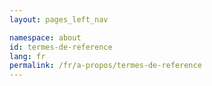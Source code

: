 ```yaml
---
layout: pages_left_nav

namespace: about
id: termes-de-reference
lang: fr
permalink: /fr/a-propos/termes-de-reference
---
```

